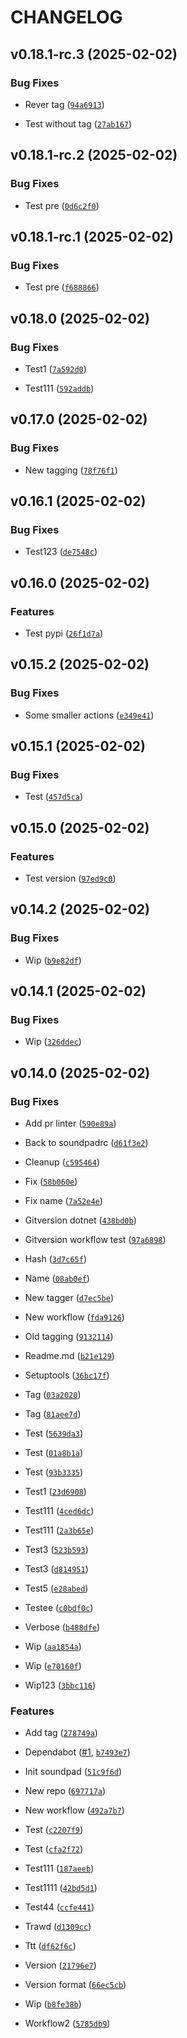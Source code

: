# CHANGELOG


## v0.18.1-rc.3 (2025-02-02)

### Bug Fixes

- Rever tag
  ([`94a6913`](https://github.com/yggdrion/soundpadrc/commit/94a6913a4c83c10e5af5616348eff6b7219f9377))

- Test without tag
  ([`27ab167`](https://github.com/yggdrion/soundpadrc/commit/27ab167e754d5fbceeb64def096d4e186efc434f))


## v0.18.1-rc.2 (2025-02-02)

### Bug Fixes

- Test pre
  ([`0d6c2f0`](https://github.com/yggdrion/soundpadrc/commit/0d6c2f09d0de4447d7439761a22ecca62ebd104d))


## v0.18.1-rc.1 (2025-02-02)

### Bug Fixes

- Test pre
  ([`f688866`](https://github.com/yggdrion/soundpadrc/commit/f688866e4ef7bd04ad0eac6d804fa75e7fddd870))


## v0.18.0 (2025-02-02)

### Bug Fixes

- Test1
  ([`7a592d0`](https://github.com/yggdrion/soundpadrc/commit/7a592d09f753092b9392b121148948a48bed8c5c))

- Test111
  ([`592addb`](https://github.com/yggdrion/soundpadrc/commit/592addb8bb2017e4eb8707dcb1b241e434bbb98c))


## v0.17.0 (2025-02-02)

### Bug Fixes

- New tagging
  ([`78f76f1`](https://github.com/yggdrion/soundpadrc/commit/78f76f1c7f34c5f537b4b6a4654cd6f08d5f934e))


## v0.16.1 (2025-02-02)

### Bug Fixes

- Test123
  ([`de7548c`](https://github.com/yggdrion/soundpadrc/commit/de7548c4b91e51ee0ac4b2cb47400d62dba16bf1))


## v0.16.0 (2025-02-02)

### Features

- Test pypi
  ([`26f1d7a`](https://github.com/yggdrion/soundpadrc/commit/26f1d7a74dac1c8cc98aa03df3353b1b937114be))


## v0.15.2 (2025-02-02)

### Bug Fixes

- Some smaller actions
  ([`e349e41`](https://github.com/yggdrion/soundpadrc/commit/e349e41e9e15896b51b2b0cb6bb571809b10cef4))


## v0.15.1 (2025-02-02)

### Bug Fixes

- Test
  ([`457d5ca`](https://github.com/yggdrion/soundpadrc/commit/457d5caf9ac59f057bd995839f38e556a6c43ef4))


## v0.15.0 (2025-02-02)

### Features

- Test version
  ([`97ed9c0`](https://github.com/yggdrion/soundpadrc/commit/97ed9c01d7dd9d95dc96703c4fea98a7c923bf4b))


## v0.14.2 (2025-02-02)

### Bug Fixes

- Wip
  ([`b9e82df`](https://github.com/yggdrion/soundpadrc/commit/b9e82df461f8bb668383d993ecf3ccf62aaa5773))


## v0.14.1 (2025-02-02)

### Bug Fixes

- Wip
  ([`326ddec`](https://github.com/yggdrion/soundpadrc/commit/326ddec96356d8e100b3ad4bc65b8a2184b8cc12))


## v0.14.0 (2025-02-02)

### Bug Fixes

- Add pr linter
  ([`590e89a`](https://github.com/yggdrion/soundpadrc/commit/590e89abf4c545104cd2b6448034b709740788b0))

- Back to soundpadrc
  ([`d61f3e2`](https://github.com/yggdrion/soundpadrc/commit/d61f3e2b54d798a4bd88ef8840b169b0c303dbdf))

- Cleanup
  ([`c595464`](https://github.com/yggdrion/soundpadrc/commit/c595464d353d17736aef6e8bde4a62bfe31a8354))

- Fix
  ([`58b060e`](https://github.com/yggdrion/soundpadrc/commit/58b060e56ce2a4ec2f28c1491fe35bf2495b3cba))

- Fix name
  ([`7a52e4e`](https://github.com/yggdrion/soundpadrc/commit/7a52e4e72d0886ef1ec7ecdf38f0d791d694bfcb))

- Gitversion dotnet
  ([`438bd0b`](https://github.com/yggdrion/soundpadrc/commit/438bd0bf67fd87072994b5dc3c1c90fd64c0059d))

- Gitversion workflow test
  ([`97a6898`](https://github.com/yggdrion/soundpadrc/commit/97a68981286ee7d2c5567bea5fc8420ccdb8ace5))

- Hash
  ([`3d7c65f`](https://github.com/yggdrion/soundpadrc/commit/3d7c65fc8e0f30bfc9b68b61cac81bd7662eb700))

- Name
  ([`08ab0ef`](https://github.com/yggdrion/soundpadrc/commit/08ab0efd7dbd98aee7904a469b6c71e5abd24008))

- New tagger
  ([`d7ec5be`](https://github.com/yggdrion/soundpadrc/commit/d7ec5be6b07d6c2c5cdbc848dd99a32777c51933))

- New workflow
  ([`fda9126`](https://github.com/yggdrion/soundpadrc/commit/fda91264846170e4b82c48ddd05409cb00bc1b8b))

- Old tagging
  ([`9132114`](https://github.com/yggdrion/soundpadrc/commit/913211494d066fbe92811a181c3fcf912ed1b2fd))

- Readme.md
  ([`b21e129`](https://github.com/yggdrion/soundpadrc/commit/b21e1296b4c37b69ead1f390e444a8f21ceace96))

- Setuptools
  ([`36bc17f`](https://github.com/yggdrion/soundpadrc/commit/36bc17f2bcfad3d2d46ea1def2e3779e19523de4))

- Tag
  ([`03a2020`](https://github.com/yggdrion/soundpadrc/commit/03a2020a5c2f993437b6f3f88b06c1b843e9d5d0))

- Tag
  ([`81aee7d`](https://github.com/yggdrion/soundpadrc/commit/81aee7d85dc0fcab74c8ecfd5b41c28395c02126))

- Test
  ([`5639da3`](https://github.com/yggdrion/soundpadrc/commit/5639da37cf135ae875713d172cb4241e89b56e65))

- Test
  ([`01a8b1a`](https://github.com/yggdrion/soundpadrc/commit/01a8b1acbecdbf7cf75448da361df932937b9492))

- Test
  ([`93b3335`](https://github.com/yggdrion/soundpadrc/commit/93b333518eb4b656ad5062f8cce56fe2d3f22ad1))

- Test1
  ([`23d6908`](https://github.com/yggdrion/soundpadrc/commit/23d6908df400cd4d6bcc806139b37208b67651ab))

- Test111
  ([`4ced6dc`](https://github.com/yggdrion/soundpadrc/commit/4ced6dc4ad11fd035ee0ef02c68366c1f2930cfd))

- Test111
  ([`2a3b65e`](https://github.com/yggdrion/soundpadrc/commit/2a3b65e6bb4c5479adc7f5ef39698652b44f1b0b))

- Test3
  ([`523b593`](https://github.com/yggdrion/soundpadrc/commit/523b5930bea546b88c822b8ccf53961559282673))

- Test3
  ([`d814951`](https://github.com/yggdrion/soundpadrc/commit/d814951287bfa8521f923350c6effcc54387fd10))

- Test5
  ([`e28abed`](https://github.com/yggdrion/soundpadrc/commit/e28abed25f04a1432d470cd35e50dad42ad97221))

- Testee
  ([`c0bdf0c`](https://github.com/yggdrion/soundpadrc/commit/c0bdf0c652843f7b3e2a727d1de756146496b28d))

- Verbose
  ([`b488dfe`](https://github.com/yggdrion/soundpadrc/commit/b488dfe9eaf70d53a493f067d5748746865e89ad))

- Wip
  ([`aa1854a`](https://github.com/yggdrion/soundpadrc/commit/aa1854a5b016f2f237ee32c20527571e03d44211))

- Wip
  ([`e70160f`](https://github.com/yggdrion/soundpadrc/commit/e70160f5abf9bb6eab9ea2f58e03c57dad920f2e))

- Wip123
  ([`3bbc116`](https://github.com/yggdrion/soundpadrc/commit/3bbc11618bd8de7ff7674909b4b230b070b073dd))

### Features

- Add tag
  ([`278749a`](https://github.com/yggdrion/soundpadrc/commit/278749ac582ca1bebd98bde63c9a83f11670fc01))

- Dependabot ([#1](https://github.com/yggdrion/soundpadrc/pull/1),
  [`b7493e7`](https://github.com/yggdrion/soundpadrc/commit/b7493e7c39db3349947252830014186c8630d5d2))

- Init soundpad
  ([`51c9f6d`](https://github.com/yggdrion/soundpadrc/commit/51c9f6de6a03957a4d4cc1f5075480c70ae1c54a))

- New repo
  ([`697717a`](https://github.com/yggdrion/soundpadrc/commit/697717a20365ba448a5187335249a0ba9804f598))

- New workflow
  ([`492a7b7`](https://github.com/yggdrion/soundpadrc/commit/492a7b7191205e1bb7d6975f76eff0fd4c80ccef))

- Test
  ([`c2207f9`](https://github.com/yggdrion/soundpadrc/commit/c2207f941205e0356505f6c3ead6a224da7e3409))

- Test
  ([`cfa2f72`](https://github.com/yggdrion/soundpadrc/commit/cfa2f72bf8f825240e41964a4ad6e4705a11f141))

- Test111
  ([`187aeeb`](https://github.com/yggdrion/soundpadrc/commit/187aeeb54b67ff035ec030257c74dc23c71d3f2f))

- Test1111
  ([`42bd5d1`](https://github.com/yggdrion/soundpadrc/commit/42bd5d1a1431f92aa0acbfcd1d7b2da5fbebbd27))

- Test44
  ([`ccfe441`](https://github.com/yggdrion/soundpadrc/commit/ccfe441bc665faf22accf28a581392a318c4aa3c))

- Trawd
  ([`d1309cc`](https://github.com/yggdrion/soundpadrc/commit/d1309ccd5c9141b5cc0ef4e6d64b19fc07648d8b))

- Ttt
  ([`df62f6c`](https://github.com/yggdrion/soundpadrc/commit/df62f6cba200cd953f572130acc947f8646a8022))

- Version
  ([`21796e7`](https://github.com/yggdrion/soundpadrc/commit/21796e79b11b9569ea7129115e58035321c72026))

- Version format
  ([`66ec5cb`](https://github.com/yggdrion/soundpadrc/commit/66ec5cb74518e828bd7cdc6d4b48020b39e67ad6))

- Wip
  ([`b8fe38b`](https://github.com/yggdrion/soundpadrc/commit/b8fe38baa8204b0bd300c90118c26549bc60c09d))

- Workflow2
  ([`5785db9`](https://github.com/yggdrion/soundpadrc/commit/5785db99afbb1f6776d097a087d6d65a78fef55e))
